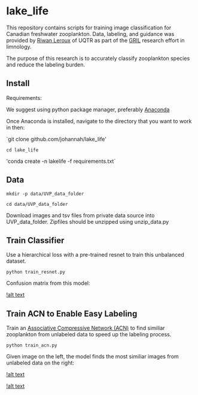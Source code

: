 # lake_life

This repository contains scripts for training image classification for Canadian freshwater zooplankton. Data, labeling, and guidance was provided by [Riwan Leroux](https://scholar.google.ca/citations?user=NU6iGfEAAAAJ&hl=fr) of UQTR as part of the [GRIL](https://oraprdnt.uqtr.uquebec.ca/pls/public/gscw031?owa_no_site=543) research effort in limnology.  

The purpose of this research is to accurately classify zooplankton species and reduce the labeling burden.  

## Install

Requirements: 

We suggest using python package manager, preferably [Anaconda](https://www.anaconda.com/distribution/)

Once Anaconda is installed, navigate to the directory that you want to work in then:

`git clone github.com/johannah/lake_life'  

`cd lake_life`  

'conda create -n lakelife -f requirements.txt`

## Data

`mkdir -p data/UVP_data_folder`  

`cd data/UVP_data_folder`  

Download images and tsv files from private data source into UVP_data_folder. Zipfiles should be unzipped using unzip_data.py

## Train Classifier

Use a hierarchical loss with a pre-trained resnet to train this unbalanced dataset.

`python train_resnet.py`

Confusion matrix from this model: 

[!alt text](https://github.com/johannah/lake_life/blob/master/ckptwt_eval00160_train_normalized_confusion.png)

## Train ACN to Enable Easy Labeling 

Train an [Associative Compressive Network (ACN)](https://arxiv.org/abs/1804.02476) to find similiar zooplankton from unlabeled data to speed up the labeling process. 

`python train_acn.py` 

Given image on the left, the model finds the most similiar images from unlabeled data on the right:

[!alt text](https://github.com/johannah/lake_life/blob/master/000066.png)

[!alt text](https://github.com/johannah/lake_life/blob/master/000091.png)
